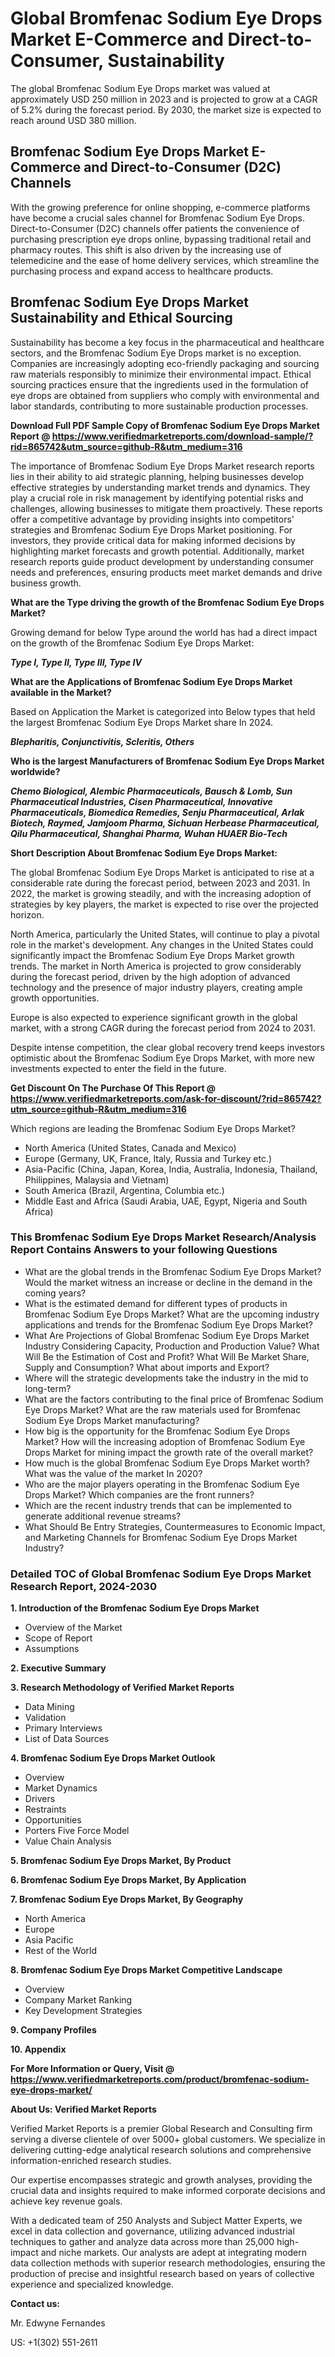 <h1>Global Bromfenac Sodium Eye Drops Market E-Commerce and Direct-to-Consumer, Sustainability</h1><p class=""><p>The global Bromfenac Sodium Eye Drops market was valued at approximately USD 250 million in 2023 and is projected to grow at a CAGR of 5.2% during the forecast period. By 2030, the market size is expected to reach around USD 380 million.</p><h2>Bromfenac Sodium Eye Drops Market E-Commerce and Direct-to-Consumer (D2C) Channels</h2><p>With the growing preference for online shopping, e-commerce platforms have become a crucial sales channel for Bromfenac Sodium Eye Drops. Direct-to-Consumer (D2C) channels offer patients the convenience of purchasing prescription eye drops online, bypassing traditional retail and pharmacy routes. This shift is also driven by the increasing use of telemedicine and the ease of home delivery services, which streamline the purchasing process and expand access to healthcare products.</p><h2>Bromfenac Sodium Eye Drops Market Sustainability and Ethical Sourcing</h2><p>Sustainability has become a key focus in the pharmaceutical and healthcare sectors, and the Bromfenac Sodium Eye Drops market is no exception. Companies are increasingly adopting eco-friendly packaging and sourcing raw materials responsibly to minimize their environmental impact. Ethical sourcing practices ensure that the ingredients used in the formulation of eye drops are obtained from suppliers who comply with environmental and labor standards, contributing to more sustainable production processes.</p></p><p class=""><strong>Download Full PDF Sample Copy of Bromfenac Sodium Eye Drops Market Report @ <a href="https://www.verifiedmarketreports.com/download-sample/?rid=865742&utm_source=github-R&utm_medium=316" target="_blank">https://www.verifiedmarketreports.com/download-sample/?rid=865742&utm_source=github-R&utm_medium=316</a></strong></p><p>The importance of&nbsp;Bromfenac Sodium Eye Drops Market research reports lies in their ability to aid strategic planning, helping businesses develop effective strategies by understanding market trends and dynamics. They play a crucial role in risk management by identifying potential risks and challenges, allowing businesses to mitigate them proactively. These reports offer a competitive advantage by providing insights into competitors' strategies and Bromfenac Sodium Eye Drops Market positioning. For investors, they provide critical data for making informed decisions by highlighting market forecasts and growth potential. Additionally, market research reports guide product development by understanding consumer needs and preferences, ensuring products meet market demands and drive business growth.</p><p><strong>What are the&nbsp;Type driving the growth of the Bromfenac Sodium Eye Drops Market?</strong></p><p id="" class="">Growing demand for below Type around the world has had a direct impact on the growth of the Bromfenac Sodium Eye Drops Market:</p><p class=""><em><strong>Type I, Type II, Type III, Type IV</strong></em></p><p class=""><strong>What are the&nbsp;Applications&nbsp;of Bromfenac Sodium Eye Drops Market available in the Market?</strong></p><p id="" class="">Based on Application the Market is categorized into Below types that held the largest Bromfenac Sodium Eye Drops Market share In 2024.</p><p class=""><em><strong>Blepharitis, Conjunctivitis, Scleritis, Others</strong></em></p><p class=""><strong>Who is the largest Manufacturers of Bromfenac Sodium Eye Drops Market worldwide?</strong></p><p><em><strong>Chemo Biological, Alembic Pharmaceuticals, Bausch & Lomb, Sun Pharmaceutical Industries, Cisen Pharmaceutical, Innovative Pharmaceuticals, Biomedica Remedies, Senju Pharmaceutical, Arlak Biotech, Raymed, Jamjoom Pharma, Sichuan Herbease Pharmaceutical, Qilu Pharmaceutical, Shanghai Pharma, Wuhan HUAER Bio-Tech</strong></em></p><p id="" class=""><strong>Short Description About Bromfenac Sodium Eye Drops Market:</strong></p><p>The global Bromfenac Sodium Eye Drops Market is anticipated to rise at a considerable rate during the forecast period, between 2023 and 2031. In 2022, the market is growing steadily, and with the increasing adoption of strategies by key players, the market is expected to rise over the projected horizon.</p><p>North America, particularly the United States, will continue to play a pivotal role in the market's development. Any changes in the United States could significantly impact the Bromfenac Sodium Eye Drops Market growth trends. The market in North America is projected to grow considerably during the forecast period, driven by the high adoption of advanced technology and the presence of major industry players, creating ample growth opportunities.</p><p>Europe is also expected to experience significant growth in the global market, with a strong CAGR during the forecast period from 2024 to 2031.</p><p>Despite intense competition, the clear global recovery trend keeps investors optimistic about the Bromfenac Sodium Eye Drops Market, with more new investments expected to enter the field in the future.</p><p id="" class=""><strong>Get Discount On The Purchase Of This Report @ <a href="https://www.verifiedmarketreports.com/ask-for-discount/?rid=865742?utm_source=github-R&utm_medium=316" target="_blank">https://www.verifiedmarketreports.com/ask-for-discount/?rid=865742?utm_source=github-R&utm_medium=316</a></strong></p><p class="">Which regions are leading the Bromfenac Sodium Eye Drops Market?</p><ul><li>North America (United States, Canada and Mexico)</li><li>Europe (Germany, UK, France, Italy, Russia and Turkey etc.)</li><li>Asia-Pacific (China, Japan, Korea, India, Australia, Indonesia, Thailand, Philippines, Malaysia and Vietnam)</li><li>South America (Brazil, Argentina, Columbia etc.)</li><li>Middle East and Africa (Saudi Arabia, UAE, Egypt, Nigeria and South Africa)</li></ul><h3 id="" class="">This Bromfenac Sodium Eye Drops Market Research/Analysis Report Contains Answers to your following Questions</h3><ul><li>What are the global trends in the Bromfenac Sodium Eye Drops Market? Would the market witness an increase or decline in the demand in the coming years?</li><li>What is the estimated demand for different types of products in Bromfenac Sodium Eye Drops Market? What are the upcoming industry applications and trends for the Bromfenac Sodium Eye Drops Market?</li><li>What Are Projections of Global Bromfenac Sodium Eye Drops Market Industry Considering Capacity, Production and Production Value? What Will Be the Estimation of Cost and Profit? What Will Be Market Share, Supply and Consumption? What about imports and Export?</li><li>Where will the strategic developments take the industry in the mid to long-term?</li><li>What are the factors contributing to the final price of Bromfenac Sodium Eye Drops Market? What are the raw materials used for Bromfenac Sodium Eye Drops Market manufacturing?</li><li>How big is the opportunity for the Bromfenac Sodium Eye Drops Market? How will the increasing adoption of Bromfenac Sodium Eye Drops Market for mining impact the growth rate of the overall market?</li><li>How much is the global Bromfenac Sodium Eye Drops Market worth? What was the value of the market In 2020?</li><li>Who are the major players operating in the Bromfenac Sodium Eye Drops Market? Which companies are the front runners?</li><li>Which are the recent industry trends that can be implemented to generate additional revenue streams?</li><li>What Should Be Entry Strategies, Countermeasures to Economic Impact, and Marketing Channels for Bromfenac Sodium Eye Drops Market Industry?</li></ul><h3 id="" class="">Detailed TOC of Global Bromfenac Sodium Eye Drops Market Research Report, 2024-2030</h3><p id="" class=""><strong>1. Introduction of the Bromfenac Sodium Eye Drops Market</strong></p><ul><li>Overview of the Market</li><li>Scope of Report</li><li>Assumptions</li></ul><p id="" class=""><strong>2. Executive Summary</strong></p><p id="" class=""><strong>3. Research Methodology of Verified Market Reports</strong></p><ul><li>Data Mining</li><li>Validation</li><li>Primary Interviews</li><li>List of Data Sources</li></ul><p id="" class=""><strong>4. Bromfenac Sodium Eye Drops Market Outlook</strong></p><ul><li>Overview</li><li>Market Dynamics</li><li>Drivers</li><li>Restraints</li><li>Opportunities</li><li>Porters Five Force Model</li><li>Value Chain Analysis</li></ul><p id="" class=""><strong>5. Bromfenac Sodium Eye Drops Market, By Product</strong></p><p id="" class=""><strong>6. Bromfenac Sodium Eye Drops Market, By Application</strong></p><p id="" class=""><strong>7. Bromfenac Sodium Eye Drops Market, By Geography</strong></p><ul><li>North America</li><li>Europe</li><li>Asia Pacific</li><li>Rest of the World</li></ul><p id="" class=""><strong>8. Bromfenac Sodium Eye Drops Market Competitive Landscape</strong></p><ul><li>Overview</li><li>Company Market Ranking</li><li>Key Development Strategies</li></ul><p id="" class=""><strong>9. Company Profiles</strong></p><p id="" class=""><strong>10. Appendix</strong></p><p id="" class=""><strong>For More Information or Query, Visit @ <a href="https://www.verifiedmarketreports.com/product/bromfenac-sodium-eye-drops-market/" target="_blank">https://www.verifiedmarketreports.com/product/bromfenac-sodium-eye-drops-market/</a></strong></p><p id="" class=""><strong>About Us: Verified Market Reports</strong></p><p id="" class="">Verified Market Reports is a premier Global Research and Consulting firm serving a diverse clientele of over 5000+ global customers. We specialize in delivering cutting-edge analytical research solutions and comprehensive information-enriched research studies.</p><p id="" class="">Our expertise encompasses strategic and growth analyses, providing the crucial data and insights required to make informed corporate decisions and achieve key revenue goals.</p><p id="" class="">With a dedicated team of 250 Analysts and Subject Matter Experts, we excel in data collection and governance, utilizing advanced industrial techniques to gather and analyze data across more than 25,000 high-impact and niche markets. Our analysts are adept at integrating modern data collection methods with superior research methodologies, ensuring the production of precise and insightful research based on years of collective experience and specialized knowledge.</p><p id="" class=""><strong>Contact us:</strong></p><p id="" class="">Mr. Edwyne Fernandes</p><p id="" class="">US: +1(302) 551-2611</p>